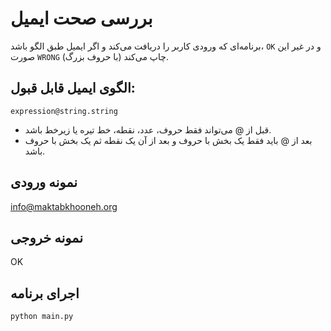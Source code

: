 # بررسی صحت ایمیل

برنامه‌ای که ورودی کاربر را دریافت می‌کند و اگر ایمیل طبق الگو باشد، `OK` و در غیر این صورت `WRONG` (با حروف بزرگ) چاپ می‌کند.

## الگوی ایمیل قابل قبول:

`expression@string.string`

- قبل از @ می‌تواند فقط حروف، عدد، نقطه، خط تیره یا زیرخط باشد.
- بعد از @ باید فقط یک بخش با حروف و بعد از آن یک نقطه ثم یک بخش با حروف باشد.

## نمونه ورودی

info@maktabkhooneh.org


## نمونه خروجی

OK


## اجرای برنامه

```bash
python main.py
